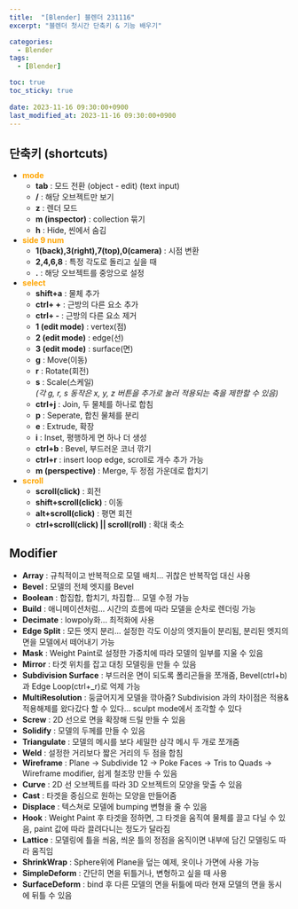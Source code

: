 ```yaml
---
title:  "[Blender] 블렌더 231116"
excerpt: "블렌더 첫시간 단축키 & 기능 배우기"

categories:
  - Blender
tags:
  - [Blender]

toc: true
toc_sticky: true
 
date: 2023-11-16 09:30:00+0900
last_modified_at: 2023-11-16 09:30:00+0900
---
```


## 단축키 (shortcuts)  
- **<span style="color:orange">mode</span>**  
  - **tab** : 모드 전환 (object - edit) (text input)  
  - **/** : 해당 오브젝트만 보기  
  - **z** : 렌더 모드  
  - **m (inspector)** : collection 묶기  
  - **h** : Hide, 씬에서 숨김
- **<span style="color:orange">side 9 num</span>**  
  - **1(back),3(right),7(top),0(camera)** : 시점 변환  
  - **2,4,6,8** : 특정 각도로 돌리고 싶을 때  
  - **.** : 해당 오브젝트를 중앙으로 설정  
- **<span style="color:orange">select</span>**  
  - **shift+a** : 물체 추가  
  - **ctrl+ +** : 근방의 다른 요소 추가  
  - **ctrl+ -** : 근방의 다른 요소 제거  
  - **1 (edit mode)** : vertex(점)  
  - **2 (edit mode)** : edge(선)  
  - **3 (edit mode)** : surface(면)  
  - **g** : Move(이동)  
  - **r** : Rotate(회전)  
  - **s** : Scale(스케일)  
*(각 g, r, s 동작은 x, y, z 버튼을 추가로 눌러 적용되는 축을 제한할 수 있음)*  
  - **ctrl+j** : Join, 두 물체를 하나로 합침  
  - **p** : Seperate, 합친 물체를 분리  
  - **e** : Extrude, 확장  
  - **i** : Inset, 평행하게 면 하나 더 생성  
  - **ctrl+b** : Bevel, 부드러운 코너 깎기  
  - **ctrl+r** : insert loop edge, scroll로 개수 추가 가능  
  - **m (perspective)** : Merge, 두 정점 가운데로 합치기  
- **<span style="color:orange">scroll</span>**   
  - **scroll(click)** : 회전  
  - **shift+scroll(click)** : 이동  
  - **alt+scroll(click)** : 평면 회전  
  - **ctrl+scroll(click) || scroll(roll)** : 확대 축소 
  
   
## Modifier  
- **Array** : 규칙적이고 반복적으로 모델 배치... 귀찮은 반복작업 대신 사용    
- **Bevel** : 모델의 전체 엣지를 Bevel  
- **Boolean** : 합집합, 합치기, 차집합... 모델 수정 가능  
- **Build** : 애니메이션처럼... 시간의 흐름에 따라 모델을 순차로 렌더링 가능  
- **Decimate** : lowpoly화... 최적화에 사용  
- **Edge Split** : 모든 엣지 분리... 설정한 각도 이상의 엣지들이 분리됨, 분리된 엣지의 면을 모델에서 떼어내기 가능  
- **Mask** : Weight Paint로 설정한 가중치에 따라 모델의 일부를 지울 수 있음  
- **Mirror** : 타겟 위치를 잡고 대칭 모델링을 만들 수 있음  
- **Subdivision Surface** : 부드러운 면이 되도록 폴리곤들을 쪼개줌, Bevel(ctrl+b)과 Edge Loop(ctrl+_r)로 억제 가능  
- **MultiResolution** : 둥글어지게 모델을 깎아줌? Subdivision 과의 차이점은 적용&적용해제를 왔다갔다 할 수 있다... sculpt mode에서 조각할 수 있다
- **Screw** : 2D 선으로 면을 확장해 드릴 만들 수 있음  
- **Solidify** : 모델의 두께를 만들 수 있음  
- **Triangulate** : 모델의 메시를 보다 세밀한 삼각 메시 두 개로 쪼개줌  
- **Weld** : 설정한 거리보다 짧은 거리의 두 점을 합침  
- **Wireframe** : Plane -> Subdivide 12 -> Poke Faces -> Tris to Quads -> Wireframe modifier, 쉽게 철조망 만들 수 있음  
- **Curve** : 2D 선 오브젝트를 따라 3D 오브젝트의 모양을 맞출 수 있음  
- **Cast** : 타겟을 중심으로 원하는 모양을 만들어줌  
- **Displace** : 텍스쳐로 모델에 bumping 변형을 줄 수 있음
- **Hook** : Weight Paint 후 타겟을 정하면, 그 타겟을 움직여 물체를 끌고 다닐 수 있음, paint 값에 따라 끌려다니는 정도가 달라짐
- **Lattice** : 모델링에 틀을 씌움, 씌운 틀의 정점을 움직이면 내부에 담긴 모델링도 따라 움직임
- **ShrinkWrap** : Sphere위에 Plane을 덮는 예제, 옷이나 가면에 사용 가능
- **SimpleDeform** : 간단히 면을 뒤틀거나, 변형하고 싶을 때 사용
- **SurfaceDeform** : bind 후 다른 모델의 면을 뒤틂에 따라 현재 모델의 면을 동시에 뒤틀 수 있음